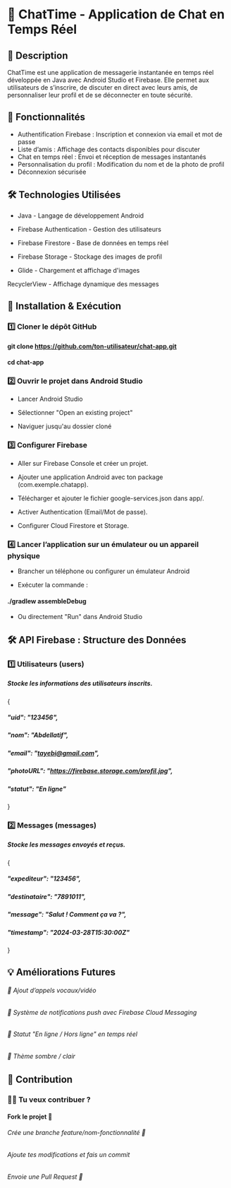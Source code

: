# 📱 ChatTime - Application de Chat en Temps Réel 

## 📝 Description

ChatTime est une application de messagerie instantanée en temps réel développée en Java avec Android Studio et Firebase. Elle permet aux utilisateurs de s’inscrire, de discuter en direct avec leurs amis, de personnaliser leur profil et de se déconnecter en toute sécurité.

## 🎯 Fonctionnalités

- Authentification Firebase : Inscription et connexion via email et mot de passe
- Liste d’amis : Affichage des contacts disponibles pour discuter
- Chat en temps réel : Envoi et réception de messages instantanés
- Personnalisation du profil : Modification du nom et de la photo de profil
- Déconnexion sécurisée

## 🛠️ Technologies Utilisées

- Java - Langage de développement Android

- Firebase Authentication - Gestion des utilisateurs

- Firebase Firestore - Base de données en temps réel

- Firebase Storage - Stockage des images de profil

- Glide - Chargement et affichage d'images

RecyclerView - Affichage dynamique des messages

## 🚀 Installation & Exécution

### 1️⃣ Cloner le dépôt GitHub

#### git clone https://github.com/ton-utilisateur/chat-app.git
#### cd chat-app

### 2️⃣ Ouvrir le projet dans Android Studio

- Lancer Android Studio

- Sélectionner "Open an existing project"

- Naviguer jusqu'au dossier cloné

### 3️⃣ Configurer Firebase

- Aller sur Firebase Console et créer un projet.

- Ajouter une application Android avec ton package (com.exemple.chatapp).

- Télécharger et ajouter le fichier google-services.json dans app/.

- Activer Authentication (Email/Mot de passe).

- Configurer Cloud Firestore et Storage.

### 4️⃣ Lancer l’application sur un émulateur ou un appareil physique

- Brancher un téléphone ou configurer un émulateur Android

- Exécuter la commande :

 ####  ./gradlew assembleDebug
 
- Ou directement "Run" dans Android Studio
  
## 🛠️ API Firebase : Structure des Données

### 1️⃣ Utilisateurs (users)

##### Stocke les informations des utilisateurs inscrits.

{
  ##### "uid": "123456",
  ##### "nom": "Abdellatif",
  ##### "email": "tayebi@gmail.com",
  ##### "photoURL": "https://firebase.storage.com/profil.jpg",
  ##### "statut": "En ligne"
}

### 2️⃣ Messages (messages)

##### Stocke les messages envoyés et reçus.

{
  ##### "expediteur": "123456",
  ##### "destinataire": "7891011",
  ##### "message": "Salut ! Comment ça va ?",
  ##### "timestamp": "2024-03-28T15:30:00Z"
}

## 💡 Améliorations Futures

###### 🚀 Ajout d’appels vocaux/vidéo
###### 🚀 Système de notifications push avec Firebase Cloud Messaging
###### 🚀 Statut "En ligne / Hors ligne" en temps réel
###### 🚀 Thème sombre / clair

## 📌 Contribution

### 👨‍💻 Tu veux contribuer ?

#### Fork le projet 🍴

###### Crée une branche feature/nom-fonctionnalité 🌿

###### Ajoute tes modifications et fais un commit

###### Envoie une Pull Request 📩
